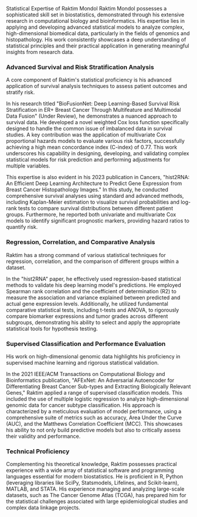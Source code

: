 Statistical Expertise of Raktim Mondol
Raktim Mondol possesses a sophisticated skill set in biostatistics, demonstrated through his extensive research in computational biology and bioinformatics. His expertise lies in applying and developing advanced statistical models to analyze complex, high-dimensional biomedical data, particularly in the fields of genomics and histopathology. His work consistently showcases a deep understanding of statistical principles and their practical application in generating meaningful insights from research data.

### Advanced Survival and Risk Stratification Analysis
A core component of Raktim's statistical proficiency is his advanced application of survival analysis techniques to assess patient outcomes and stratify risk.

In his research titled "BioFusionNet: Deep Learning-Based Survival Risk Stratification in ER+ Breast Cancer Through Multifeature and Multimodal Data Fusion" (Under Review), he demonstrates a nuanced approach to survival data. He developed a novel weighted Cox loss function specifically designed to handle the common issue of imbalanced data in survival studies. A key contribution was the application of multivariate Cox proportional hazards models to evaluate various risk factors, successfully achieving a high mean concordance index (C-index) of 0.77. This work underscores his capability in designing, developing, and validating complex statistical models for risk prediction and performing adjustments for multiple variables.

This expertise is also evident in his 2023 publication in Cancers, "hist2RNA: An Efficient Deep Learning Architecture to Predict Gene Expression from Breast Cancer Histopathology Images." In this study, he conducted comprehensive survival analyses using standard and advanced methods, including Kaplan-Meier estimation to visualize survival probabilities and log-rank tests to compare survival distributions between different patient groups. Furthermore, he reported both univariate and multivariate Cox models to identify significant prognostic markers, providing hazard ratios to quantify risk.

### Regression, Correlation, and Comparative Analysis
Raktim has a strong command of various statistical techniques for regression, correlation, and the comparison of different groups within a dataset.

In the "hist2RNA" paper, he effectively used regression-based statistical methods to validate his deep learning model's predictions. He employed Spearman rank correlation and the coefficient of determination (R2) to measure the association and variance explained between predicted and actual gene expression levels. Additionally, he utilized fundamental comparative statistical tests, including t-tests and ANOVA, to rigorously compare biomarker expressions and tumor grades across different subgroups, demonstrating his ability to select and apply the appropriate statistical tools for hypothesis testing.

### Supervised Classification and Performance Evaluation
His work on high-dimensional genomic data highlights his proficiency in supervised machine learning and rigorous statistical validation.

In the 2021 IEEE/ACM Transactions on Computational Biology and Bioinformatics publication, "AFExNet: An Adversarial Autoencoder for Differentiating Breast Cancer Sub-types and Extracting Biologically Relevant Genes," Raktim applied a range of supervised classification models. This included the use of multiple logistic regression to analyze high-dimensional genomic data for cancer subtype classification. His approach is characterized by a meticulous evaluation of model performance, using a comprehensive suite of metrics such as accuracy, Area Under the Curve (AUC), and the Matthews Correlation Coefficient (MCC). This showcases his ability to not only build predictive models but also to critically assess their validity and performance.

### Technical Proficiency
Complementing his theoretical knowledge, Raktim possesses practical experience with a wide array of statistical software and programming languages essential for modern biostatistics. He is proficient in R, Python (leveraging libraries like SciPy, Statsmodels, Lifelines, and Scikit-learn), MATLAB, and STATA. His experience managing and analyzing large-scale datasets, such as The Cancer Genome Atlas (TCGA), has prepared him for the statistical challenges associated with large epidemiological studies and complex data linkage projects.
